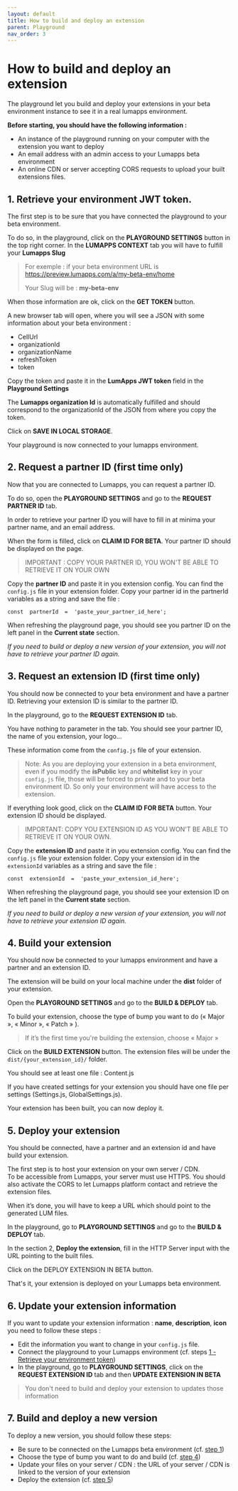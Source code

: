 ```yaml
---
layout: default
title: How to build and deploy an extension
parent: Playground
nav_order: 3
---
```



# How to build and deploy an extension

The playground let you build and deploy your extensions in your beta environment instance to see it in a real lumapps environment.

**Before starting, you should have the following information :**

-   An instance of the playground running on your computer with the extension you want to deploy
-   An email address with an admin access to your Lumapps beta environment
-   An online CDN or server accepting CORS requests to upload your built extensions files.

## <a id="step-one"></a>1.  Retrieve your environment JWT token.

The first step is to be sure that you have connected the playground to your beta environment.

To do so, in the playground, click on the **PLAYGROUND SETTINGS** button in the top right corner.
In the **LUMAPPS CONTEXT** tab you will have to fulfill your **Lumapps Slug**

> For exemple : if your beta environment URL is
> https://preview.lumapps.com/a/my-beta-env/home
> 
> Your Slug will be : **my-beta-env**

When those information are ok, click on the **GET TOKEN** button.

A new browser tab will open, where you will see a JSON with some information about your beta environment :

-   CellUrl
-   organizationId
-   organizationName
-   refreshToken
-   token

Copy the token and paste it in the **LumApps JWT token** field in the **Playground Settings**

The **Lumapps organization Id** is automatically fulfilled and should correspond to the organizationId of the JSON from where you copy the token.

Click on **SAVE IN LOCAL STORAGE**.

Your playground is now connected to your lumapps environment.

## 2. <a id="step-two"></a>Request a partner ID (first time only)

Now that you are connected to Lumapps, you can request a partner ID.

To do so, open the **PLAYGROUND SETTINGS** and go to the **REQUEST PARTNER ID** tab.

In order to retrieve your partner ID you will have to fill in at minima your partner name, and an email address.

When the form is filled, click on **CLAIM ID FOR BETA**. Your partner ID should be displayed on the page.

> IMPORTANT : COPY YOUR PARTNER ID, YOU WON'T BE ABLE TO RETRIEVE IT ON YOUR OWN

Copy the **partner ID** and paste it in you extension config.
You can find the `config.js` file in your extension folder. Copy your partner id in the partnerId variables as a string and save the file :

    const  partnerId  =  'paste_your_partner_id_here';

When refreshing the playground page, you should see you partner ID on the left panel in the **Current state** section.

*If you need to build or deploy a new version of your extension, you will not have to retrieve your partner ID again.*

## 3. <a id="step-three"></a>Request an extension ID (first time only)

You should now be connected to your beta environment and have a partner ID. Retrieving your extension ID is similar to the partner ID.

In the playground, go to the **REQUEST EXTENSION ID** tab.

You have nothing to parameter in the tab. You should see your partner ID, the name of you extension, your logo…

These information come from the `config.js` file of your extension.

> Note: As you are deploying your extension in a beta environment, even if you modify the **isPublic** key and **whitelist** key in your `config.js` file, those will be forced to private and to your beta environment ID. So only your environment will have access to the extension.

If everything look good, click on the **CLAIM ID FOR BETA** button. Your extension ID should be displayed.

> IMPORTANT: COPY YOU EXTENSION ID AS YOU WON'T BE ABLE TO RETRIEVE IT ON YOUR OWN.


Copy the **extension ID** and paste it in you extension config.
You can find the `config.js` file your extension folder. Copy your extension id in the `extensionId` variables as a string and save the file :

    const  extensionId  =  'paste_your_extension_id_here';

When refreshing the playground page, you should see your extension ID on the left panel in the **Current state** section.

*If you need to build or deploy a new version of your extension, you will not have to retrieve your extension ID again.*

## 4. <a id="step-four"></a>Build your extension

You should now be connected to your lumapps environment and have a partner and an extension ID.

The extension will be build on your local machine under the **dist** folder of your extension.

Open the **PLAYGROUND SETTINGS** and go to the **BUILD & DEPLOY** tab.

To build your extension, choose the type of bump you want to do (« Major », « Minor », « Patch » ).

> If it’s the first time you're building the extension, choose « Major »

Click on the **BUILD EXTENSION** button. The extension files will be under the `dist/{your_extension_id}/` folder.

You should see at least one file : Content.js

If you have created settings for your extension you should have one file per settings (Settings.js, GlobalSettings.js).

Your extension has been built, you can now deploy it.

## 5. <a id="step-five"></a>Deploy your extension

You should be connected, have a partner and an extension id and have build your extension.

The first step is to host your extension on your own server / CDN.\
To be accessible from Lumapps, your server must use HTTPS.
You should also activate the CORS to let Lumapps platform contact and retrieve the extension files.

When it’s done, you will have to keep a URL which should point to the generated LUM files.

In the playground, go to **PLAYGROUND SETTINGS** and go to the **BUILD & DEPLOY** tab.

In the section 2, **Deploy the extension**, fill in the HTTP Server input with the URL pointing to the built files.

Click on the DEPLOY EXTENSION IN BETA button.

That's it, your extension is deployed on your Lumapps beta environment.

## 6. <a id="step-six"></a>Update your extension information

If you want to update your extension information : **name**, **description**, **icon** you need to follow these steps : 

- Edit the information you want to change in your `config.js` file.
- Connect the playground to your Lumapps environment (cf. steps [1 - Retrieve your environment token](#step-one))
- In the playground, go to **PLAYGROUND SETTINGS**, click on the **REQUEST EXTENSION ID** tab and then **UPDATE EXTENSION IN BETA**

> You don't need to build and deploy your extension to updates those information

## 7. Build and deploy a new version

To deploy a new version, you should follow these steps: 

- Be sure to be connected on the Lumapps beta environment (cf. [step 1](#step-one))
- Choose the type of bump you want to do and build (cf. [step 4](#step-four))
- Update your files on your server / CDN : the URL of your server / CDN is linked to the version of your extension
- Deploy the extension (cf. [step 5](#step-five))
